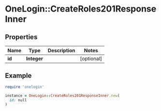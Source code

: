 # OneLogin::CreateRoles201ResponseInner

## Properties

| Name | Type | Description | Notes |
| ---- | ---- | ----------- | ----- |
| **id** | **Integer** |  | [optional] |

## Example

```ruby
require 'onelogin'

instance = OneLogin::CreateRoles201ResponseInner.new(
  id: null
)
```


